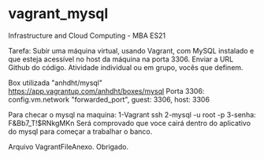 # vagrant_mysql
Infrastructure and Cloud Computing - MBA ES21

Tarefa:
Subir uma máquina virtual, usando Vagrant, com MySQL instalado e que esteja acessível no host da máquina na porta 3306. Enviar a URL Github do código. Atividade individual ou em grupo, vocês que definem.

Box utilizada "anhdht/mysql"
https://app.vagrantup.com/anhdht/boxes/mysql
Porta 3306: config.vm.network "forwarded_port", guest: 3306, host: 3306

Para checar o mysql na maquina:
1-Vagrant ssh
2-mysql -u root -p
3-senha: F&Bb7_T!$RNkgMKn
Será comprovado que voce cairá dentro do aplicativo do mysql para começar a trabalhar o banco.

Arquivo VagrantFileAnexo.
Obrigado.
